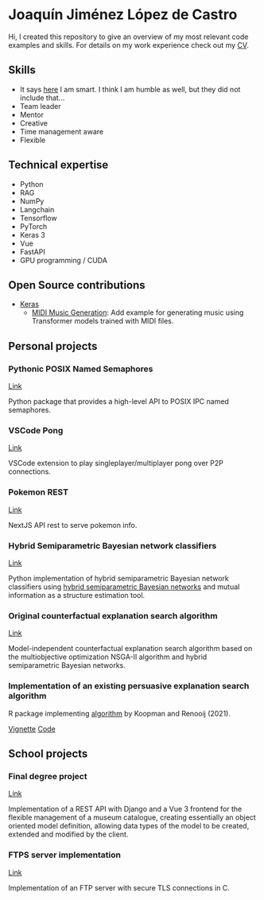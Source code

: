 # Joaquín Jiménez López de Castro

Hi, I created this repository to give an overview of my most relevant code examples and skills. For details on my work experience check out my [CV](https://github.com/johacks/CV/blob/main/CV.pdf).

## Skills

- It says [here](https://github.com/johacks/CV/blob/main/GeneralIntelligenceAssesment.pdf) I am smart. I think I am humble as well, but they did not include that...
- Team leader
- Mentor
- Creative
- Time management aware
- Flexible

## Technical expertise
- Python
- RAG
- NumPy
- Langchain
- Tensorflow
- PyTorch
- Keras 3
- Vue
- FastAPI
- GPU programming / CUDA

## Open Source contributions

- [Keras](https://github.com/keras-team)
    - [MIDI Music Generation](https://github.com/keras-team/keras-io/pull/1992): Add example for generating music using Transformer models trained with MIDI files.

## Personal projects

### Pythonic POSIX Named Semaphores

[Link](https://github.com/johacks/named-semaphores)

Python package that provides a high-level API to POSIX IPC named semaphores.

### VSCode Pong

[Link](https://github.com/johacks/vscode-pong)

VSCode extension to play singleplayer/multiplayer pong over P2P connections.

### Pokemon REST

[Link](https://github.com/johacks/pokemon-rest)

NextJS API rest to serve pokemon info.

### Hybrid Semiparametric Bayesian network classifiers

[Link](https://github.com/johacks/anexoTFM/blob/main/spbn_classifier.py)

Python implementation of hybrid semiparametric Bayesian network classifiers using [hybrid semiparametric Bayesian networks](https://doi.org/10.1007/s11749-022-00812-3) and mutual information as a structure estimation tool.

### Original counterfactual explanation search algorithm

[Link](https://github.com/johacks/anexoTFM/blob/main/counterfactuals.ipynb)

Model-independent counterfactual explanation search algorithm based on the multiobjective optimization NSGA-II algorithm and hybrid semiparametric Bayesian networks.

### Implementation of an existing persuasive explanation search algorithm

R package implementing [algorithm](https://doi.org/10.1007/978-3-030-86772-0_17) by Koopman and Renooij (2021).

[Vignette](https://johacks.github.io/bncounterfactuals/articles/persuasive_explanations.html)
[Code](https://github.com/johacks/bncounterfactuals)

## School projects

### Final degree project

[Link](https://git.eps.uam.es/joaquin.jimenezl/museo-eps-uam/)

Implementation of a REST API with Django and a Vue 3 frontend for the flexible management of a museum catalogue, creating essentially an object oriented model definition, allowing data types of the model to be created, extended and modified by the client.

### FTPS server implementation

[Link](https://github.com/johacks/ftps_server)

Implementation of an FTP server with secure TLS connections in C.
